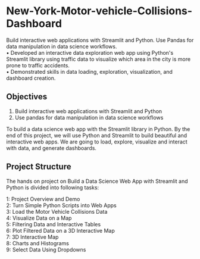 # New-York-Motor-vehicle-Collisions-Dashboard
Build interactive web applications with Streamlit and Python. Use Pandas for data manipulation in data science workflows.<br/>
• Developed an interactive data exploration web app using Python's Streamlit library using traffic data to visualize which area in the city is more prone to traffic accidents.<br/>
• Demonstrated skills in data loading, exploration, visualization, and dashboard creation.

## Objectives
1. Build interactive web applications with Streamlit and Python
2. Use pandas for data manipulation in data science workflows

To build a data science web app with the Streamlit library in Python. By the end of this project, we will use Python and Streamlit to build beautiful and interactive web apps. We are going to load, explore, visualize and interact with data, and generate dashboards.

## Project Structure
The hands on project on Build a Data Science Web App with Streamlit and Python is divided into following tasks:

1: Project Overview and Demo<br/> 
2: Turn Simple Python Scripts into Web Apps<br/> 
3: Load the Motor Vehicle Collisions Data<br/> 
4: Visualize Data on a Map<br/> 
5: Filtering Data and Interactive Tables<br/> 
6: Plot Filtered Data on a 3D Interactive Map<br/> 
7: 3D Interactive Map <br/> 
8: Charts and Histograms<br/> 
9: Select Data Using Dropdowns<br/> 
